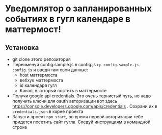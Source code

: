 # Уведомлятор о запланированных событиях в гугл календаре в маттермост!

## Установка

* git clone этого репозитория
* Переименуй config.sample.js в config.js `cp config.sample.js config.js` и введи там свои данные:
    * host маттермоста
    * вебхук маттермоста
    * id календаря гугл
    * Канал, в который постить в маттермосте
* Получи google api credentials. Это очень тернистый путь, но надо получить ключи для oauth авторизации вот здесь https://console.developers.google.com/apis/credentials . Сохрани их в `credentials.json` в корне проекта
* Запусти проект `npm start`, во время первой авторизации тебе придется посетить сайт гугла. Следуй инструкциям в командной строке
